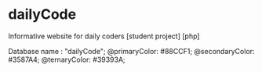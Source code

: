 # dailyCode
Informative website for daily coders [student project] [php]

Database name : "dailyCode";
@primaryColor: #88CCF1;
@secondaryColor: #3587A4;
@ternaryColor: #39393A;
